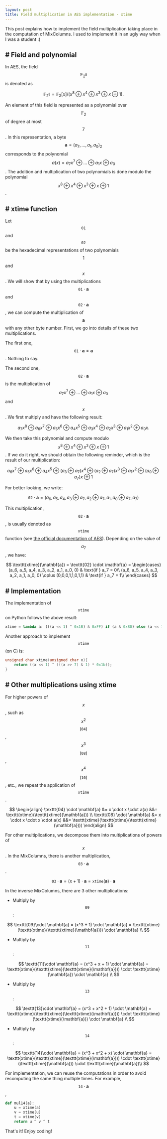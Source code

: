 ```yaml
---
layout: post
title: Field multiplication in AES implementation - xtime
---
```


This post explains how to implement the field multiplication taking place in the computation of MixColumns. I used to implement it in an ugly way when I was a student :)

## # Field and polynomial
In AES, the field $$\mathbb{F}_{2^8}$$ is denoted as

$$
\mathbb{F}_{2^8} = \mathbb{F}_2[x]/(x^8 \oplus x^4 \oplus x^3 \oplus x \oplus 1).
$$

An element of this field is represented as a polynomial over $$\mathbb{F}_2$$ of degree at most $$7$$. In this representation, a byte $$\mathbf{a} = (a_7,\ldots,a_1,a_0)_2$$ corresponds to the polynomial $$a(x) = a_7x^7 \oplus \ldots \oplus a_1x \oplus a_0$$. The addition and multiplication of two polynomials is done modulo the polynomial $$x^8 \oplus x^4 \oplus x^3 \oplus x \oplus 1$$.

## # xtime function

Let $$\texttt{01}$$ and $$\texttt{02}$$ be the hexadecimal representations of two polynomials $$1$$ and $$x$$. We will show that by using the multiplications $$\texttt{01} \cdot \mathbf{a}$$ and $$\texttt{02} \cdot \mathbf{a}$$, we can compute the multiplication of $$\mathbf{a}$$ with any other byte number. First, we go into details of these two multiplications.

The first one, $$\texttt{01} \cdot \mathbf{a} = \mathbf{a}$$. Nothing to say.

The second one, $$\texttt{02} \cdot \mathbf{a}$$ is the multiplication of $$a_7x^7 \oplus \ldots \oplus a_1x \oplus a_0$$ and $$x$$. We first multiply and have the following result:

$$a_7x^8 \oplus a_6x^7 \oplus a_5x^6 \oplus a_4x^5 \oplus a_3x^4 \oplus a_2x^3 \oplus a_1x^2 \oplus a_0x.$$

We then take this polynomial and compute modulo $$x^8 \oplus x^4 \oplus x^3 \oplus x \oplus 1$$. If we do it right, we should obtain the following reminder, which is the result of our multiplication:

$$
a_6x^7 \oplus a_5x^6 \oplus a_4x^5 \oplus (a_3 \oplus a_7)x^4 \oplus (a_2 \oplus a_7)x^3 \oplus a_1x^2 \oplus (a_0 \oplus a_7)x \oplus 1
$$

For better looking, we write:

$$
\texttt{02} \cdot \mathbf{a} = (a_6, a_5, a_4, a_3 \oplus a_7, a_2 \oplus a_7, a_1, a_0 \oplus a_7, a_7)
$$

This multiplication, $$\texttt{02} \cdot \mathbf{a}$$, is usually denoted as $$\texttt{xtime}$$ function (see [the official documentation of AES](https://nvlpubs.nist.gov/nistpubs/FIPS/NIST.FIPS.197-upd1.pdf)). Depending on the value of $$a_7$$, we have:

$$
\texttt{xtime}(\mathbf{a}) = \texttt{02} \cdot \mathbf{a} = 
\begin{cases}
(a_6, a_5, a_4, a_3, a_2, a_1, a_0, 0) & \text{if } a_7 = 0\\
(a_6, a_5, a_4, a_3, a_2, a_1, a_0, 0) \oplus (0,0,0,1,1,0,1,1) & \text{if } a_7 = 1\\
\end{cases}
$$

## # Implementation

The implementation of $$\texttt{xtime}$$ on Python follows the above result:

```Python
xtime = lambda a: (((a << 1) ^ 0x1B) & 0xFF) if (a & 0x80) else (a << 1)
```

Another approach to implement $$\texttt{xtime}$$ (on C) is:

```C
unsigned char xtime(unsigned char x){
    return ((x << 1) ^ (((x >> 7) & 1) * 0x1b));
}
```

## # Other multiplications using xtime

For higher powers of $$x$$, such as $$x^2$$ $$(\texttt{04})$$, $$x^3$$ $$(\texttt{08})$$, $$x^4$$ $$(\texttt{10})$$, etc., we repeat the application of $$\texttt{xtime}$$.

$$
\begin{align}
\texttt{04} \cdot \mathbf{a} &= x \cdot x \cdot a(x) &&= \texttt{xtime}(\texttt{xtime}(\mathbf{a})) \\
\texttt{08} \cdot \mathbf{a} &= x \cdot x \cdot x \cdot a(x) &&= \texttt{xtime}(\texttt{xtime}(\texttt{xtime}(\mathbf{a})))
\end{align}
$$

For other multiplications, we decompose them into multiplications of powers of $$x$$. In the MixColumns, there is another multiplication, $$\texttt{03}\cdot \mathbf{a}$$.

$$
\texttt{03}\cdot \mathbf{a} = (x + 1) \cdot \mathbf{a} = \texttt{xtime}(\mathbf{a}) \cdot \mathbf{a}
$$

In the inverse MixColumns, there are 3 other multiplications:

- Multiply by $$\texttt{09}$$:

$$
    \texttt{09}\cdot \mathbf{a} = (x^3 + 1) \cdot \mathbf{a} = \texttt{xtime}(\texttt{xtime}(\texttt{xtime}(\mathbf{a}))) \cdot \mathbf{a} \\
$$

- Multiply by $$\texttt{11}$$:

$$
    \texttt{11}\cdot \mathbf{a} = (x^3 + x + 1) \cdot \mathbf{a} = \texttt{xtime}(\texttt{xtime}(\texttt{xtime}(\mathbf{a}))) \cdot \texttt{xtime}(\mathbf{a}) \cdot \mathbf{a} \\
$$

- Multiply by $$\texttt{13}$$:

$$
    \texttt{13}\cdot \mathbf{a} = (x^3 + x^2 + 1) \cdot \mathbf{a} = \texttt{xtime}(\texttt{xtime}(\texttt{xtime}(\mathbf{a}))) \cdot \texttt{xtime}(\texttt{xtime}(\mathbf{a})) \cdot \mathbf{a} \\
$$

- Multiply by $$\texttt{14}$$:

$$
    \texttt{14}\cdot \mathbf{a} = (x^3 + x^2 + x) \cdot \mathbf{a} = \texttt{xtime}(\texttt{xtime}(\texttt{xtime}(\mathbf{a}))) \cdot \texttt{xtime}(\texttt{xtime}(\mathbf{a})) \cdot \texttt{xtime}(\mathbf{a})\\
$$

For implementation, we can reuse the computations in order to avoid recomputing the same thing multiple times. For example, $$\texttt{14}\cdot \mathbf{a}$$,

```Python
def mul14(a):
    u = xtime(a)
    v = xtime(u)
    t = xtime(v)
    return u ^ v ^ t
```

That's it! Enjoy coding!